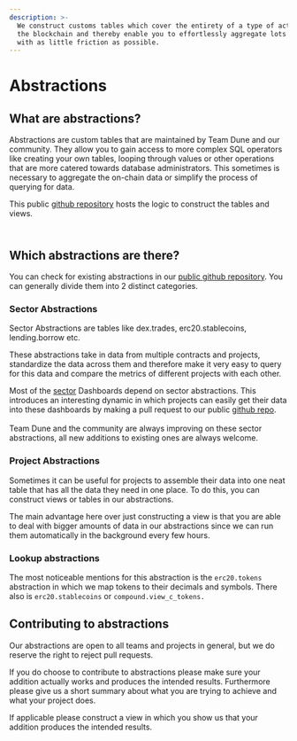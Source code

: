 ```yaml
---
description: >-
  We construct customs tables which cover the entirety of a type of activity on
  the blockchain and thereby enable you to effortlessly aggregate lots of data
  with as little friction as possible.
---
```


# Abstractions

## What are abstractions?

Abstractions are custom tables that are maintained by Team Dune and our community. They allow you to gain access to more complex SQL operators like creating your own tables, looping through values or other operations that are more catered towards database administrators. This sometimes is necessary to aggregate the on-chain data or simplify the process of querying for data.

This public [github repository](https://github.com/duneanalytics/abstractions) hosts the logic to construct the tables and views.

\
Which abstractions are there?
-----------------------------

You can check for existing abstractions in our [public github repository](https://github.com/duneanalytics/abstractions). You can generally divide them into 2 distinct categories.&#x20;



### Sector Abstractions

Sector Abstractions are tables like dex.trades, erc20.stablecoins, lending.borrow etc.&#x20;

These abstractions take in data from multiple contracts and projects, standardize the data across them and therefore make it very easy to query for this data and compare the metrics of different projects with each other.

Most of the [sector](../../about/usecases/sector-dashboards.md) Dashboards depend on sector abstractions. This introduces an interesting dynamic in which projects can easily get their data into these dashboards by making a pull request to our public [github repo](https://github.com/duneanalytics/abstractions).\
\
Team Dune and the community are always improving on these sector abstractions, all new additions to existing ones are always welcome.



### Project Abstractions

Sometimes it can be useful for projects to assemble their data into one neat table that has all the data they need in one place. To do this, you can construct views or tables in our abstractions.

The main advantage here over just constructing a view is that you are able to deal with bigger amounts of data in our abstractions since we can run them automatically in the background every few hours.

### Lookup abstractions

The most noticeable mentions for this abstraction is the `erc20.tokens` abstraction in which we map tokens to their decimals and symbols. There also is `erc20.stablecoins` or `compound.view_c_tokens.`

## Contributing to abstractions

Our abstractions are open to all teams and projects in general, but we do reserve the right to reject pull requests.

If you do choose to contribute to abstractions please make sure your addition actually works and produces the intended results. Furthermore please give us a short summary about what you are trying to achieve and what your project does.

If applicable please construct a view in which you show us that your addition produces the intended results.

